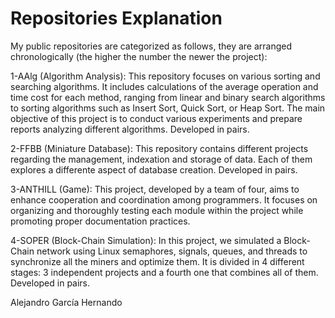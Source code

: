 # Repositories Explanation

My public repositories are categorized as follows, they are arranged chronologically (the higher the number the newer the project):

1-AAlg (Algorithm Analysis): This repository focuses on various sorting and searching algorithms. It includes calculations of the average operation and time cost for each method, ranging from linear and binary search algorithms to sorting algorithms such as Insert Sort, Quick Sort, or Heap Sort. The main objective of this project is to conduct various experiments and prepare reports analyzing different algorithms. Developed in pairs.

2-FFBB (Miniature Database): This repository contains different projects regarding the management, indexation and storage of data. Each of them explores a differente aspect of database creation. Developed in pairs.

3-ANTHILL (Game): This project, developed by a team of four, aims to enhance cooperation and coordination among programmers. It focuses on organizing and thoroughly testing each module within the project while promoting proper documentation practices.

4-SOPER (Block-Chain Simulation): In this project, we simulated a Block-Chain network using Linux semaphores, signals, queues, and threads to synchronize all the miners and optimize them. It is divided in 4 different stages: 3 independent projects and a fourth one that combines all of them. Developed in pairs.

Alejandro García Hernando
